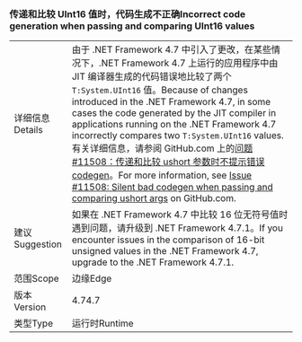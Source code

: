 ### <a name="incorrect-code-generation-when-passing-and-comparing-uint16-values"></a><span data-ttu-id="4af8a-101">传递和比较 UInt16 值时，代码生成不正确</span><span class="sxs-lookup"><span data-stu-id="4af8a-101">Incorrect code generation when passing and comparing UInt16 values</span></span>

|   |   |
|---|---|
|<span data-ttu-id="4af8a-102">详细信息</span><span class="sxs-lookup"><span data-stu-id="4af8a-102">Details</span></span>|<span data-ttu-id="4af8a-103">由于 .NET Framework 4.7 中引入了更改，在某些情况下，.NET Framework 4.7 上运行的应用程序中由 JIT 编译器生成的代码错误地比较了两个 <code>T:System.UInt16</code> 值。</span><span class="sxs-lookup"><span data-stu-id="4af8a-103">Because of changes introduced in the .NET Framework 4.7, in some cases the code generated by the JIT compiler in applications running on the .NET Framework 4.7 incorrectly compares two <code>T:System.UInt16</code> values.</span></span> <span data-ttu-id="4af8a-104">有关详细信息，请参阅 GitHub.com 上的[问题 #11508：传递和比较 ushort 参数时不提示错误 codegen](https://github.com/dotnet/coreclr/issues/11508)。</span><span class="sxs-lookup"><span data-stu-id="4af8a-104">For more information, see [Issue #11508: Silent bad codegen when passing and comparing ushort args](https://github.com/dotnet/coreclr/issues/11508) on GitHub.com.</span></span>|
|<span data-ttu-id="4af8a-105">建议</span><span class="sxs-lookup"><span data-stu-id="4af8a-105">Suggestion</span></span>|<span data-ttu-id="4af8a-106">如果在 .NET Framework 4.7 中比较 16 位无符号值时遇到问题，请升级到 .NET Framework 4.7.1。</span><span class="sxs-lookup"><span data-stu-id="4af8a-106">If you encounter issues in the comparison of 16-bit unsigned values in the .NET Framework 4.7, upgrade to the .NET Framework 4.7.1.</span></span>|
|<span data-ttu-id="4af8a-107">范围</span><span class="sxs-lookup"><span data-stu-id="4af8a-107">Scope</span></span>|<span data-ttu-id="4af8a-108">边缘</span><span class="sxs-lookup"><span data-stu-id="4af8a-108">Edge</span></span>|
|<span data-ttu-id="4af8a-109">版本</span><span class="sxs-lookup"><span data-stu-id="4af8a-109">Version</span></span>|<span data-ttu-id="4af8a-110">4.7</span><span class="sxs-lookup"><span data-stu-id="4af8a-110">4.7</span></span>|
|<span data-ttu-id="4af8a-111">类型</span><span class="sxs-lookup"><span data-stu-id="4af8a-111">Type</span></span>|<span data-ttu-id="4af8a-112">运行时</span><span class="sxs-lookup"><span data-stu-id="4af8a-112">Runtime</span></span>|

